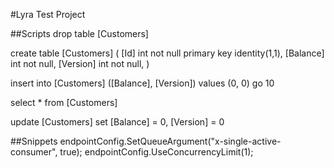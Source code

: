 #Lyra Test Project

##Scripts
drop table [Customers]

create table [Customers] (
	[Id] int not null primary key identity(1,1),
	[Balance] int not null,
	[Version] int not null,
)

insert into [Customers] ([Balance], [Version]) values (0, 0)
go 10

select * from [Customers]

update [Customers] set [Balance] = 0, [Version] = 0

##Snippets
endpointConfig.SetQueueArgument("x-single-active-consumer", true);
endpointConfig.UseConcurrencyLimit(1);